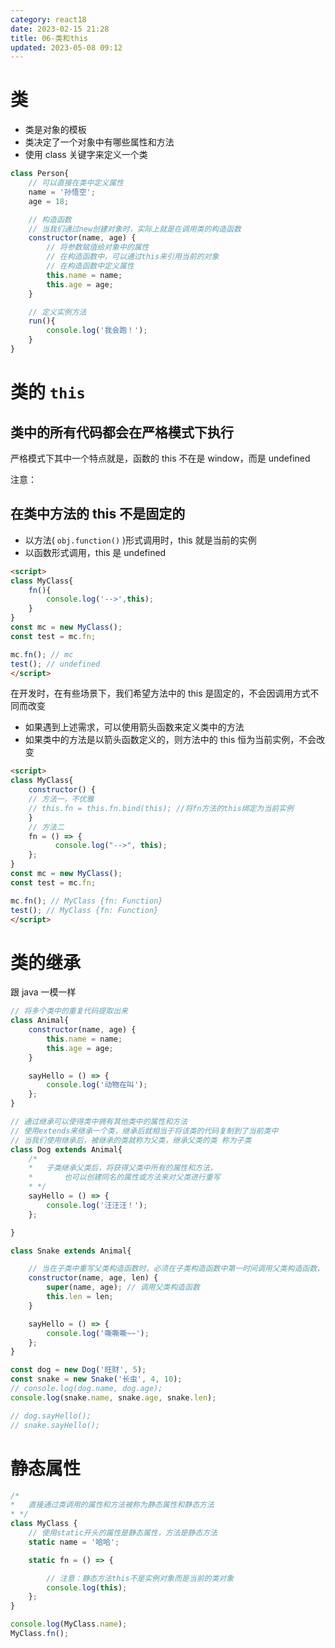 ```yaml
---
category: react18
date: 2023-02-15 21:28
title: 06-类和this
updated: 2023-05-08 09:12
---
```


# 类

- 类是对象的模板
- 类决定了一个对象中有哪些属性和方法
- 使用 class 关键字来定义一个类

```js
class Person{
    // 可以直接在类中定义属性
    name = '孙悟空';
    age = 18;

    // 构造函数
    // 当我们通过new创建对象时，实际上就是在调用类的构造函数
    constructor(name, age) {
        // 将参数赋值给对象中的属性
        // 在构造函数中，可以通过this来引用当前的对象
        // 在构造函数中定义属性
        this.name = name;
        this.age = age;
    }

    // 定义实例方法
    run(){
        console.log('我会跑！');
    }
}
```

# 类的 `this`

## 类中的所有代码都会在严格模式下执行

严格模式下其中一个特点就是，函数的 this 不在是 window，而是 undefined

注意：

## 在类中方法的 this 不是固定的

- 以方法( `obj.function()` )形式调用时，this 就是当前的实例
- 以函数形式调用，this 是 undefined

```html
<script>
class MyClass{
    fn(){
        console.log('-->',this);
    }
}
const mc = new MyClass();
const test = mc.fn;

mc.fn(); // mc
test(); // undefined
</script>
```

在开发时，在有些场景下，我们希望方法中的 this 是固定的，不会因调用方式不同而改变

- 如果遇到上述需求，可以使用箭头函数来定义类中的方法
- 如果类中的方法是以箭头函数定义的，则方法中的 this 恒为当前实例，不会改变

```html
<script>
class MyClass{
    constructor() {
    // 方法一，不优雅
    // this.fn = this.fn.bind(this); //将fn方法的this绑定为当前实例
    }
    // 方法二
    fn = () => {
          console.log("-->", this);
    };
}
const mc = new MyClass();
const test = mc.fn;

mc.fn(); // MyClass {fn: Function}
test(); // MyClass {fn: Function}
</script>
```

# 类的继承

跟 java 一模一样

```js
// 将多个类中的重复代码提取出来
class Animal{
    constructor(name, age) {
        this.name = name;
        this.age = age;
    }

    sayHello = () => {
        console.log('动物在叫');
    };
}

// 通过继承可以使得类中拥有其他类中的属性和方法
// 使用extends来继承一个类，继承后就相当于将该类的代码复制到了当前类中
// 当我们使用继承后，被继承的类就称为父类，继承父类的类 称为子类
class Dog extends Animal{
    /*
    *   子类继承父类后，将获得父类中所有的属性和方法，
    *       也可以创建同名的属性或方法来对父类进行重写
    * */
    sayHello = () => {
        console.log('汪汪汪！');
    };

}

class Snake extends Animal{

    // 当在子类中重写父类构造函数时，必须在子类构造函数中第一时间调用父类构造函数，否则会报错
    constructor(name, age, len) {
        super(name, age); // 调用父类构造函数
        this.len = len;
    }

    sayHello = () => {
        console.log('嘶嘶嘶~~');
    };
}

const dog = new Dog('旺财', 5);
const snake = new Snake('长虫', 4, 10);
// console.log(dog.name, dog.age);
console.log(snake.name, snake.age, snake.len);

// dog.sayHello();
// snake.sayHello();

```


# 静态属性
```js
/*
*   直接通过类调用的属性和方法被称为静态属性和静态方法
* */
class MyClass {
    // 使用static开头的属性是静态属性，方法是静态方法
    static name = '哈哈';

    static fn = () => {

        // 注意：静态方法this不是实例对象而是当前的类对象
        console.log(this);
    };
}

console.log(MyClass.name);
MyClass.fn();
```